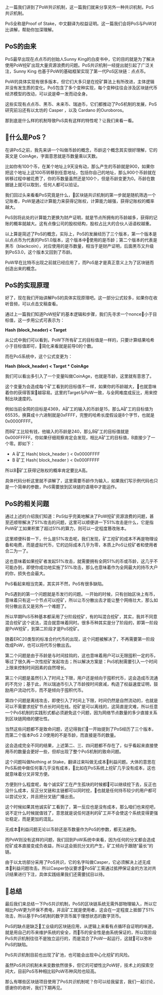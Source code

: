 上一篇我们讲到了PoW共识机制，这一篇我们就来分享另外一种共识机制，PoS共识机制。

PoS全称是Proof of Stake，中文翻译为权益证明。这一篇我们会将PoS与PoW对比讲解，帮助你加深理解。

## PoS的由来

PoS最早出现在点点币的创始人Sunny King的白皮书中，它的目的就是为了解决使用PoW挖矿出现大量资源浪费的问题。PoS共识机制一经提出就引起了广泛关注，Sunny King 也基于PoW的基础框架实现了第一代PoS区块链：点点币。

PoW的具体实现有很多版本，但它们大多只是在挖矿算法上有所改进，主体逻辑并没有发生质的变化。PoS包含了多个变种实现，每个变种往往会涉及区块链代币经济模型的改动，可以说是牵一发而动全身。

这些实现有点点币、黑币、未来币、瑞迪币，它们都推动了PoS机制的发展，PoS研究前沿还有以太坊的 Casper ，以及 Cardano 的Ouroboros。

那到底是什么样的机制导致PoS具有这样的特性呢？让我们来看一看。

## 什么是PoS？

在讲PoS之前，我先来讲一个叫做币龄的概念，币龄这个概念其实很好理解，它的英文是 CoinAge，字面意思就是币数量乘以天数。

比如你有100个币，在某个地址上9天没有动，那么产生的币龄就是900，如果你把这个地址上这100币转移到任意地址，包括你自己的地址，那么900个币龄就在转移过程中被花费了，你的币数量虽然还是100个，但是币龄变更为0。币龄在数据链上就可以取到，任何人都可以验证。

我们回过头来看看PoS究竟是什么，区块链共识机制的第一步就是随机筛选一个记账者，PoW是通过计算能力来获得记账权，计算能力越强，获得记账权的概率越大。

PoS则将此处的计算能力更换为财产证明，就是节点所拥有的币龄越多，获得的记账的概率就越大。这有点像公司的股权结构，股权占比大的合伙人话语权越重。

以上算是简述了PoS的概念，实际上，PoS的发展经历了三个版本，第一个版本是以点点币为代表的PoS1.0版本，这个版本中使用的是币龄；第二个版本的代表是黑币（blackcoin），对应使用的是币数量，相当于是财产证明，后面黑币又升级到PoS3.0，这个版本又回到了币龄。

PoW早在比特币出现之前就已经应用了，而PoS是才是真正意义上为了区块链而创造出来的概念。

## PoS的实现原理

好了，现在我们开始讲解PoS的具体实现原理吧。这一部分公式较多，如果你在收听音频，可以点击文稿查看。

通过上一篇我们知道PoW挖矿的基本逻辑和步骤，我们先寻求一个nonce小于目标值，这一步用公式可表示为：

**Hash (block\_header) < Target**

从公式中我们可以看到，PoW下所有矿工的目标值是一样的，只要计算结果哈希小于目标值即可，简化来看就是前导0的个数。

而在PoS系统中，这个公式变更为：

**Hash (block\_header) < Target \* CoinAge**

我们可以看出多引入了一个变量叫做CoinAge，也就是币龄，这里就有意思了。

这个变量为会造成每个矿工看到的目标值不一样，如果你的币龄越大，也就意味着你的获得答案越容易。这里的Target与PoW一致，与全网难度成反比，用来控制出块速度的。

例如当前全网的目标是4369，A矿工的输入的币龄是15，那么A矿工的目标值为65535，换算成十六进制就是0xFFFF，完整的哈希长度假设是8个字节，也就是0x0000FFFF。

而B矿工比较有钱，他输入的币龄是240，那么B矿工的目标值就是0x000FFFFF。你如果仔细观察肯定会发现，相比A矿工的目标值，B直接少了一个零。即如下：

- A 矿工 Hash( block\_header ) < 0x0000FFFF
- B 矿工 Hash( block\_header ) < 0x000FFFFF

所以B矿工获得记账权的概率肯定要比A高。

具体代码分析这里就不讲解了，这里需要币龄作为输入，如果我们写示例代码也只是一个简单的参数，PoS需要放到区块链的语境中才能运作。

## PoS的相关问题

通过上述的介绍我们知道：PoS似乎完美地解决了PoW挖矿资源浪费的问题，甚至还顺带解决了51%攻击的问题，这里可以顺便讲一下51%攻击是什么，它是指PoW矿工如果积累了超过51%的算力，则可以一定程度篡改账本。

这里顺便科普一下，什么是51%攻击呢，我们发现，矿工挖矿的成本不再是物理设备和电费，而是虚拟代币，它的边际成本几乎为零，本质上PoS让挖矿者和使用者合二为一了。

这也意味着如果挖矿者发起51%攻击，就需要拥有全网51%的币或币龄，这几乎不可能办到，即使你成功地实施了51%攻击，那么也意味着作为全网最大的持币大户的你，损失也会最大。

PoS看起来相当完美，其实并不然，PoS有很多缺陷。

PoS遇到的第一个问题就是币发行的问题。一开始的时候，只有创始区块上有币，意味着只有这一个节点可以挖矿，所以让币分散出去才能让整个网络壮大，那么如何分散出去又是另外一个难题了。

所以早期PoS币种基本都采用了分阶段挖矿，有的叫混合挖矿，其实，我并不同意混合挖矿这个说法，混合就意味着同时。很多币种其实是分了阶段的，即第一阶段是PoW挖矿，到第二阶段才是PoS挖矿。

随着ERC20类型的标准合约代币的出现，这个问题被解决了，不再需要第一阶段改成PoW，也可以将代币分散出去。

第二个问题是由于币龄是与时间挂钩的，这也意味着用户可以无限囤积一定的币，等过了很久再一次性挖矿发起攻击；所以解决方案是：PoS机制需要引入一个时间上限来控制时间因素的自然增长。

第三个问题是虽然引入了时间上下限，用户还是倾向于囤积代币，这会造成币流通的不充分；基于此，所以瑞迪币引入了币龄按时间衰减，构造了权益速度证明，鼓励用户流动代币，而不是倾向于囤积代币。

第四个问题是离线攻击，即使引入了时间上下限，时间仍然是自然流动的，也就是可以不需要求挖矿节点长时间在线。挖矿是可以离线的，这简直是灾难，所以任意一个PoS机制的实践形式都必须避免这个问题，因为网络节点数量的多少直接关系到区块链网络的健壮性。

当然这些问题都不是致命问题，还记得我们一开始提到了PoS经历了三个版本，而第二个版本PoS 2.0使用的不是币龄，而直接是币的数量。

这会造成完全不同的结果，上述第二、三、四问题都不存在了，似乎看起来直接使用币的数量会更好一些，但却出现了整个PoS机制的致命问题。

这个问题叫做Nothing at Stake，翻译过来叫做无成本利益问题。大体的意思在PoS系统中做任何事几乎没有成本，比如在PoS系统上挖矿几乎没有成本，这也就意味着分叉非常方便。

方便到什么程度呢，每个诚实矿工在产生孤块的时候都可以继续挖下去，反正也没什么成本，反正分叉链和主链都可以同时挖，也就是任何持币较少的用户都可以尝试分叉，并且把分叉链广播出去。

这个时候如果其他诚实矿工看到了，第一反应也是没有成本，那么咱们也来挖吧，说不定什么时候就值钱了，意思就是说任何逐利的矿工并不会使这个系统变得更强壮稳定，而是更加的混乱。

无成本利益问题无论以币龄还是币数量作为PoS的参数，都无法避免。

而PoW则没有这样的问题，我们回到PoW系统中来看，因为任何的分叉都会造成挖矿成本直接变成负收益，所以这会抵抗分叉的产生，矿工倾向于跟随“最长”的链。

由于以太坊部分采用了PoS共识，它的名字叫做Casper，它必须解决上述无成本利益问题攻击。所以Casper协议要求PoS矿工需通过抵押保证金的方法对共识结果进行下注，具体实践结果我们还需要拭目以待。

## 总结

最后我们来总结一下PoS共识机制，PoS的区块链系统无需外部物理输入，所以它相比PoW更为环保不费电，并且矿工就是使用者，这会在一定程度上抵御了51%攻击，所以基于PoS机制的数字货币属于理想状态的数字货币。

PoS的缺点是缺乏工业级的区块链应用，从逻辑上来看有点循环自证明的味道，就是用自己的币来维护系统的安全，而币的安全性是由系统保证的，所以现阶段PoS共识机制往往不是独立运行的，而是混合了PoW一起运行，这就可以弥补PoS的缺陷。

PoS共识机制目前也出现了矿池，也可能会出现中心化挖矿的风险。

虽然PoS共识机制未来变数依然很多，但它的可塑性比PoW好，技术上的探索空间大，目前PoS币种相比较PoW币种风险也较高。

那么有哪些区块链项目使用了PoS共识机制呢？你可以给我留言，我们一起讨论，感谢你的收听，我们下期再见。
